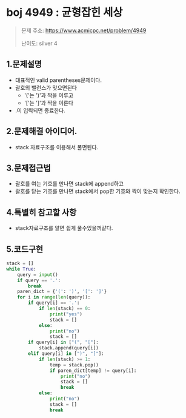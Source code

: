 # boj 4949 : 균형잡힌 세상
> 문제 주소: https://www.acmicpc.net/problem/4949
> 
> 난이도: silver 4

## 1.문제설명
- 대표적인 valid parentheses문제이다.
- 괄호의 밸런스가 맞으면된다
  - '('는 ')'과 짝을 이루고
  - '['는 ']'과 짝을 이룬다
- .이 입력되면 종료한다.
## 2.문제해결 아이디어.
- stack 자료구조를 이용해서 풀면된다.
## 3.문제접근법
- 괄호를 여는 기호를 만나면 stack에 append하고
- 괄호를 닫는 기호를 만나면 stack에서 pop한 기호와 짝이 맞는지 확인한다.
## 4.특별히 참고할 사항
- stack자료구조를 알면 쉽게 풀수있을꺼같다.
## 5.코드구현
``` python
stack = []
while True:
    query = input()
    if query == '.':
        break
    paren_dict = {'(': ')', '[': ']'}
    for i in range(len(query)):
        if query[i] == '.':
            if len(stack) == 0:
                print("yes")
                stack = []
            else:
                print("no")
                stack = []
        if query[i] in ["(", "["]:
            stack.append(query[i])
        elif query[i] in [")", "]"]:
            if len(stack) >= 1:
                temp = stack.pop()
                if paren_dict[temp] != query[i]:
                    print("no")
                    stack = []
                    break
            else:
                print("no")
                stack = []
                break
```